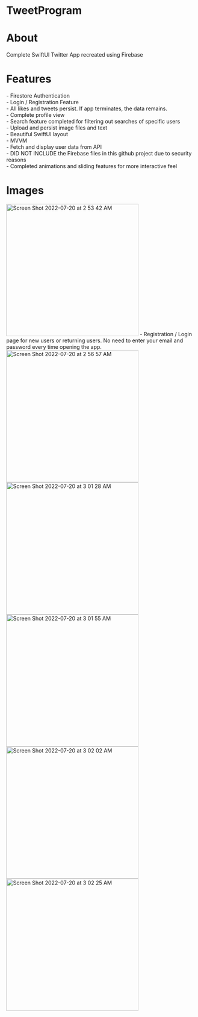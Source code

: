 # TweetProgram
<h1>About</h1>
Complete SwiftUI Twitter App recreated using Firebase

<h1>Features</h1>
- Firestore Authentication <br>
- Login / Registration Feature <br>
- All likes and tweets persist.  If app terminates, the data remains. <br>
- Complete profile view <br>
- Search feature completed for filtering out searches of specific users <br>
- Upload and persist image files and text <br>
- Beautiful SwiftUI layout <br>
- MVVM <br>
- Fetch and display user data from API <br>
- DID NOT INCLUDE the Firebase files in this github project due to security reasons <br>
- Completed animations and sliding features for more interactive feel <br>

<h1>Images</h1>
<img width="351" alt="Screen Shot 2022-07-20 at 2 53 42 AM" src="https://user-images.githubusercontent.com/87610332/179922128-c20a0ded-dfb1-4eff-8b97-efb2e207af2d.png">
- Registration / Login page for new users or returning users.  No need to enter your email and password every time opening the app.<br>

<img width="351" alt="Screen Shot 2022-07-20 at 2 56 57 AM" src="https://user-images.githubusercontent.com/87610332/179922146-89263969-93e5-44a5-b901-073278264fd4.png">


<img width="351" alt="Screen Shot 2022-07-20 at 3 01 28 AM" src="https://user-images.githubusercontent.com/87610332/179922051-5ff1489b-d86f-43f0-bd16-b07ade58171f.png">

<img width="351" alt="Screen Shot 2022-07-20 at 3 01 55 AM" src="https://user-images.githubusercontent.com/87610332/179922075-a59e49ed-1b1c-4a30-a75c-91b9c9ec213c.png">

<img width="351" alt="Screen Shot 2022-07-20 at 3 02 02 AM" src="https://user-images.githubusercontent.com/87610332/179922091-35f184d0-f078-4184-a9ba-ffc5af00512c.png">

<img width="351" alt="Screen Shot 2022-07-20 at 3 02 25 AM" src="https://user-images.githubusercontent.com/87610332/179922097-2be6e1fa-5711-436c-aea8-fbfd213e1afa.png">
